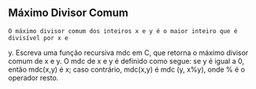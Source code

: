 ## Máximo Divisor Comum
    O máximo divisor comum dos inteiros x e y é o maior inteiro que é divisível por x e
y. 
    Escreva uma função recursiva mdc em C, que retorna o máximo divisor comum de x
e y. O mdc de x e y é definido como segue: se y é igual a 0, então mdc(x,y) é x; caso
contrário, mdc(x,y) é mdc (y, x%y), onde % é o operador resto.